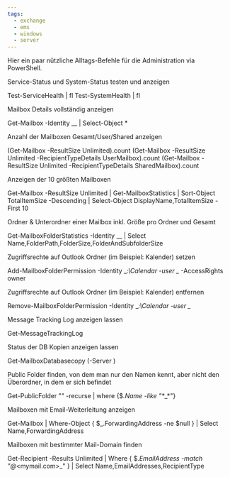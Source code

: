 ```yaml
---
tags:
  - exchange
  - ems
  - windows
  - server
---
```

Hier ein paar nützliche Alltags-Befehle für die Administration via PowerShell.

Service-Status und System-Status testen und anzeigen

Test-ServiceHealth | fl
Test-SystemHealth | fl

Mailbox Details vollständig anzeigen

Get-Mailbox -Identity _<Domain>_\_<Username>_ | Select-Object *

Anzahl der Mailboxen Gesamt/User/Shared anzeigen

(Get-Mailbox -ResultSize Unlimited).count
(Get-Mailbox -ResultSize Unlimited -RecipientTypeDetails UserMailbox).count
(Get-Mailbox -ResultSize Unlimited -RecipientTypeDetails SharedMailbox).count

Anzeigen der 10 größten Mailboxen

Get-Mailbox -ResultSize Unlimited | Get-MailboxStatistics | Sort-Object TotalItemSize -Descending | Select-Object DisplayName,TotalItemSize -First 10

Ordner & Unterordner einer Mailbox inkl. Größe pro Ordner und Gesamt

Get-MailboxFolderStatistics -Identity _<Domain>_\_<Username>_ | Select Name,FolderPath,FolderSize,FolderAndSubfolderSize

Zugriffsrechte auf Outlook Ordner (im Beispiel: Kalender) setzen

Add-MailboxFolderPermission -Identity _<Domain>_\_<Calender-Owner-Username>_:\Calendar -user _<Domain>_\_<Calender-Guest-Username>_ -AccessRights owner

Zugriffsrechte auf Outlook Ordner (im Beispiel: Kalender) entfernen

Remove-MailboxFolderPermission -Identity _<Domain>_\_<Calender-Owner-Username>_:\Calendar -user _<Domain>_\_<Calender-Guest-Username>_

Message Tracking Log anzeigen lassen

Get-MessageTrackingLog

Status der DB Kopien anzeigen lassen

Get-MailboxDatabasecopy (-Server _<Servername>_)

Public Folder finden, von dem man nur den Namen kennt, aber nicht den Überordner, in dem er sich befindet

Get-PublicFolder "\" -recurse | where {$_.Name -like "*_<Foldername>_*"}

Mailboxen mit Email-Weiterleitung anzeigen

Get-Mailbox | Where-Object { $_.ForwardingAddress -ne $null } | Select Name,ForwardingAddress

Mailboxen mit bestimmter Mail-Domain finden

Get-Recipient -Results Unlimited | Where { $_.EmailAddress -match "@_<mymail.com>_" } | Select Name,EmailAddresses,RecipientType